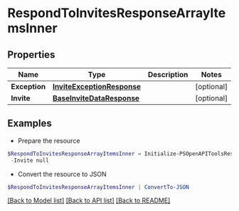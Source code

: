 # RespondToInvitesResponseArrayItemsInner
## Properties

Name | Type | Description | Notes
------------ | ------------- | ------------- | -------------
**Exception** | [**InviteExceptionResponse**](InviteExceptionResponse.md) |  | [optional] 
**Invite** | [**BaseInviteDataResponse**](BaseInviteDataResponse.md) |  | [optional] 

## Examples

- Prepare the resource
```powershell
$RespondToInvitesResponseArrayItemsInner = Initialize-PSOpenAPIToolsRespondToInvitesResponseArrayItemsInner  -Exception null `
 -Invite null
```

- Convert the resource to JSON
```powershell
$RespondToInvitesResponseArrayItemsInner | ConvertTo-JSON
```

[[Back to Model list]](../README.md#documentation-for-models) [[Back to API list]](../README.md#documentation-for-api-endpoints) [[Back to README]](../README.md)

